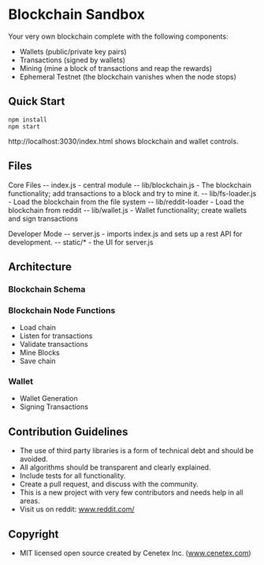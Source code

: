 # Blockchain Sandbox

Your very own blockchain complete with the following components:

- Wallets (public/private key pairs)
- Transactions (signed by wallets)
- Mining (mine a block of transactions and reap the rewards)
- Ephemeral Testnet (the blockchain vanishes when the node stops) 

## Quick Start

    npm install
    npm start

http://localhost:3030/index.html shows blockchain and wallet controls.

## Files

Core Files
-- index.js - central module
-- lib/blockchain.js - The blockchain functionality; add transactions to a block and try to mine it.
-- lib/fs-loader.js - Load the blockchain from the file system
-- lib/reddit-loader - Load the blockchain from reddit
-- lib/wallet.js - Wallet functionality; create wallets and sign transactions

Developer Mode
-- server.js - imports index.js and sets up a rest API for development.
-- static/* - the UI for server.js

## Architecture

### Blockchain Schema


### Blockchain Node Functions

- Load chain
- Listen for transactions
- Validate transactions
- Mine Blocks
- Save chain

### Wallet

- Wallet Generation
- Signing Transactions

## Contribution Guidelines

- The use of third party libraries is a form of technical debt and should be avoided.
- All algorithms should be transparent and clearly explained.
- Include tests for all functionality.
- Create a pull request, and discuss with the community.
- This is a new project with very few contributors and needs help in all areas.
- Visit us on reddit: www.reddit.com/

## Copyright

- MIT licensed open source created by Cenetex Inc. (www.cenetex.com)